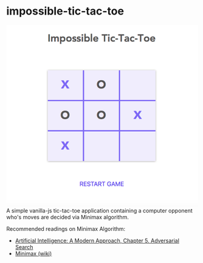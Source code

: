 # impossible-tic-tac-toe
![Impossible Tic-Tac-Toe](impossible-tic-tac-toe.png)
A simple vanilla-js tic-tac-toe application containing a computer opponent who's 
moves are decided via Minimax algorithm.

Recommended readings on Minimax Algorithm:
- [Artificial Intelligence: A Modern Approach, Chapter 5. Adversarial Search](https://www.amazon.com/Artificial-Intelligence-Modern-Approach-3rd/dp/0136042597) 
- [Minimax (wiki)](https://en.wikipedia.org/wiki/Minimax)